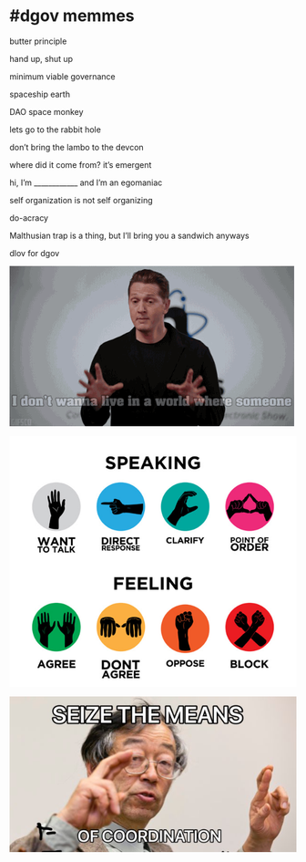 # \#dgov memmes

butter principle

hand up, shut up

minimum viable governance

spaceship earth

DAO space monkey

lets go to the rabbit hole

don’t bring the lambo to the devcon

where did it come from? it’s emergent

hi, I’m \_\_\_\_\_\_\_\_\_\_\_\_ and I’m an egomaniac

self organization is not self organizing

do-acracy

Malthusian trap is a thing, but I’ll bring you a sandwich anyways

dlov for dgov

![](.gitbook/assets/giphy-3.gif)

![](.gitbook/assets/image%20%282%29.png)

![](.gitbook/assets/image%20%285%29.png)

